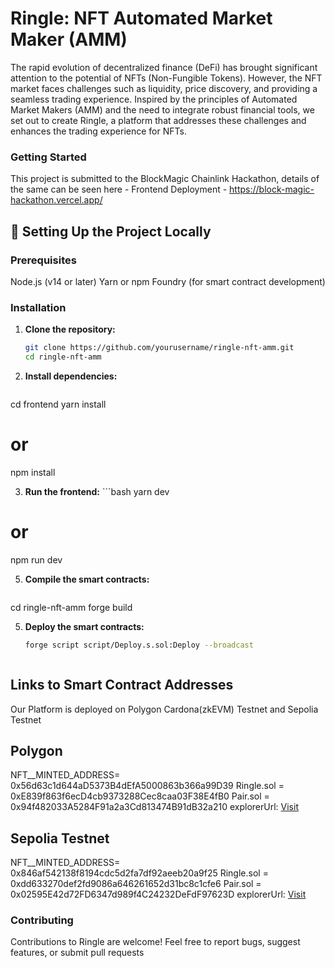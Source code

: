 # Ringle: NFT Automated Market Maker (AMM) 

The rapid evolution of decentralized finance (DeFi) has brought significant attention to the potential of NFTs (Non-Fungible Tokens). However, the NFT market faces challenges such as liquidity, price discovery, and providing a seamless trading experience. Inspired by the principles of Automated Market Makers (AMM) and the need to integrate robust financial tools, we set out to create Ringle, a platform that addresses these challenges and enhances the trading experience for NFTs.

### Getting Started
This project is submitted to the BlockMagic Chainlink Hackathon, details of the same can be seen here - 
Frontend Deployment - https://block-magic-hackathon.vercel.app/

## 🚀 **Setting Up the Project Locally**

### Prerequisites
Node.js (v14 or later)
Yarn or npm
Foundry (for smart contract development)

### Installation

1. **Clone the repository:**
   ```bash
   git clone https://github.com/yourusername/ringle-nft-amm.git
   cd ringle-nft-amm

2. **Install dependencies:**
   ```bash
  cd frontend
  yarn install
  # or
  npm install

3. **Run the frontend:**
       ```bash
  yarn dev
  # or
  npm run dev
   

5. **Compile the smart contracts:**
    ```bash
  cd ringle-nft-amm
  forge build

5. **Deploy the smart contracts:**
    ```bash
    forge script script/Deploy.s.sol:Deploy --broadcast

 

## Links to Smart Contract Addresses
Our Platform is deployed on Polygon Cardona(zkEVM) Testnet and Sepolia Testnet

## Polygon 
  NFT__MINTED_ADDRESS= 0x56d63c1d644aD5373B4dEfA5000863b366a99D39
  Ringle.sol = 0xE839f863f6ecD4cb9373288Cec8caa03F38E4fB0
  Pair.sol = 0x94f482033A5284F91a2a3Cd813474B91dB32a210
  explorerUrl: [Visit](https://cardona-zkevm.polygonscan.com)
  
## Sepolia Testnet
  NFT__MINTED_ADDRESS= 0x846af542138f8194cdc5d2fa7df92aeeb20a9f25
  Ringle.sol = 0xdd633270def2fd9086a646261652d31bc8c1cfe6
  Pair.sol = 0x02595E42d72FD6347d989f4C24232DeFdF97623D
  explorerUrl: [Visit](https://sepolia.etherscan.io/)
   
  

### Contributing
Contributions to Ringle are welcome! Feel free to report bugs, suggest features, or submit pull requests
